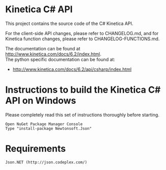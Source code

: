 Kinetica C# API
================

This project contains the source code of the C# Kinetica API.

For the client-side API changes, please refer to CHANGELOG.md, and for Kinetica
function changes, please refer to CHANGELOG-FUNCTIONS.md.

The documentation can be found at http://www.kinetica.com/docs/6.2/index.html.  
The python specific documentation can be found at:

*   http://www.kinetica.com/docs/6.2/api/csharp/index.html


Instructions to build the Kinetica C# API on Windows
====================================================

Please completely read this set of instructions thoroughly before starting.

	Open NuGet Package Manager Console
	Type "install-package Newtonsoft.Json"

Requirements
============

	Json.NET (http://json.codeplex.com/)


